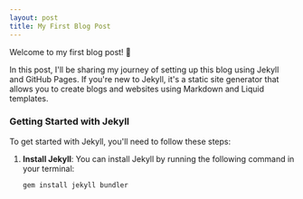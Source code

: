 ```yaml
---
layout: post
title: My First Blog Post
---
```


Welcome to my first blog post! 🎉

In this post, I'll be sharing my journey of setting up this blog using Jekyll and GitHub Pages. If you're new to Jekyll, it's a static site generator that allows you to create blogs and websites using Markdown and Liquid templates.

### Getting Started with Jekyll

To get started with Jekyll, you'll need to follow these steps:

1. **Install Jekyll**: You can install Jekyll by running the following command in your terminal:
   ```bash
   gem install jekyll bundler
